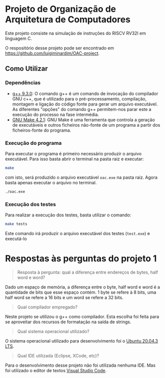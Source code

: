 # Projeto de Organização de Arquitetura de Computadores

Este projeto consiste na simulação de instruções do RISCV RV32I em linguagem C.

O respositório desse projeto pode ser encontrado em https://github.com/luigiminardim/OAC-project.

## Como Utilizar

### Dependências

- [g++ 9.3.0](https://www.geeksforgeeks.org/compiling-with-g-plus-plus/): O comando g++ é um comando
  de invocação do compilador GNU c++, que é utilizado para o pré-processamento, compilação, montagem
  e ligação do código fonte para gerar um arquivo executável. As diferentes "opções" do comando g++
  permitem-nos parar este a execução do processo na fase intermédia.
- [GNU Make 4.2.1](https://www.gnu.org/software/make/): GNU Make é uma ferramenta que controla a
  geração de executáveis e outros ficheiros não-fonte de um programa a partir dos ficheiros-fonte do
  programa.

### Execução do programa

Para executar o programa é primeiro necessário produzir o arquivo executável. Para isso basta abrir
o terminal na pasta raiz e executar:

```sh
make
```

com isto, será produzido o arquivo executável `oac.exe` na pasta raiz. Agora basta apenas executar o
arquivo no terminal.

```sh
./oac.exe
```

### Execução dos testes

Para realizar a execução dos testes, basta utilizar o comando:

```sh
make tests
```

Este comando irá produzir o arquivo executável dos testes (`test.exe`) e executá-lo

# Respostas às perguntas do projeto 1

> Resposta à pergunta: qual a diferença entre endereços de bytes, half word e word?

Dado um espaço de memória, a diferença entre o byte, half word e word é a quantidade de bits que
esse espaço contém. 1 byte se refere à 8 bits, uma half word se refere a 16 bits e um word se refere
a 32 bits.

> Qual compilador empregado?

Neste projeto se utilizou o g++ como compilador. Esta escolha foi feita para se aproveitar dos
recursos de formatação na saída de strings.

> Qual sistema operacional utilizado?

O sistema operacional utilizado para desenvolvimento foi o
[Ubuntu 20.04.3 LTS](https://ubuntu.com/download/desktop).

> Qual IDE utilizada (Eclipse, XCode, etc)?

Para o desenvolvimento desse projeto não foi utilizada nenhuma IDE. Mas foi utilizado o editor de
textos [Visual Studio Code](https://code.visualstudio.com/).
